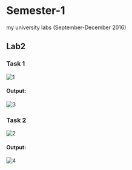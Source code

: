 # Semester-1
my university labs (September-December 2016)

## Lab2

### Task 1

![1](https://user-images.githubusercontent.com/25325868/34899261-6245b9a8-f800-11e7-8239-e98298e6e59c.png)

#### Output:

![3](https://user-images.githubusercontent.com/25325868/34899259-61e5e37a-f800-11e7-8269-09678d7a3e22.png)

### Task 2

![2](https://user-images.githubusercontent.com/25325868/34899257-61c3faa8-f800-11e7-9ed2-ae5d9e7f2b73.png)

#### Output:

![4](https://user-images.githubusercontent.com/25325868/34899260-62136e62-f800-11e7-9873-c6b6bb4d37b6.png)
